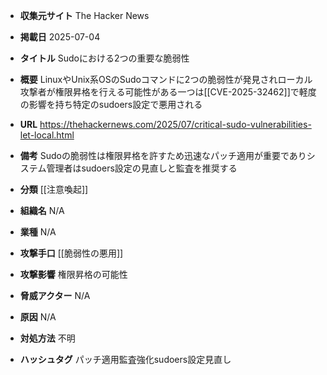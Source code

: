 - **収集元サイト**
The Hacker News

- **掲載日**
2025-07-04

- **タイトル**
Sudoにおける2つの重要な脆弱性

- **概要**
LinuxやUnix系OSのSudoコマンドに2つの脆弱性が発見されローカル攻撃者が権限昇格を行える可能性がある一つは[[CVE-2025-32462]]で軽度の影響を持ち特定のsudoers設定で悪用される

- **URL**
https://thehackernews.com/2025/07/critical-sudo-vulnerabilities-let-local.html

- **備考**
Sudoの脆弱性は権限昇格を許すため迅速なパッチ適用が重要でありシステム管理者はsudoers設定の見直しと監査を推奨する

- **分類**
[[注意喚起]]

- **組織名**
N/A

- **業種**
N/A

- **攻撃手口**
[[脆弱性の悪用]]

- **攻撃影響**
権限昇格の可能性

- **脅威アクター**
N/A

- **原因**
N/A

- **対処方法**
不明

- **ハッシュタグ**
パッチ適用監査強化sudoers設定見直し
